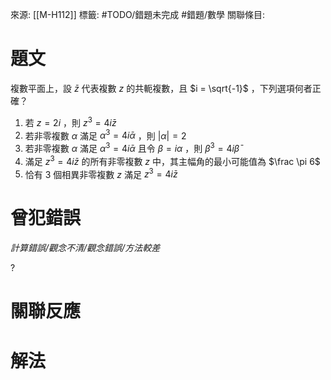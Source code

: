 來源: [[M-H112]]
標籤: #TODO/錯題未完成 #錯題/數學 
關聯條目: 
# 題文
複數平面上，設 $\bar z$ 代表複數 $z$ 的共軛複數，且 $i = \sqrt{-1}$ ，下列選項何者正確？
1. 若 $z = 2i$ ，則 $z^3 = 4 i \bar z$
2. 若非零複數 $\alpha$ 滿足 $\alpha^3 = 4i\bar\alpha$ ，則 $|\alpha| = 2$
3. 若非零複數 $\alpha$ 滿足 $\alpha^3 = 4i\bar\alpha$ 且令 $\beta = i\alpha$ ，則 $\beta^3 = 4i\bar\beta$
4. 滿足 $z^3 = 4i\bar z$ 的所有非零複數 $z$ 中，其主幅角的最小可能值為 $\frac \pi 6$
5. 恰有 $3$ 個相異非零複數 $z$ 滿足 $z^3 = 4i\bar z$
# 曾犯錯誤
*計算錯誤/觀念不清/觀念錯誤/方法較差*

?
# 關聯反應
# 解法
